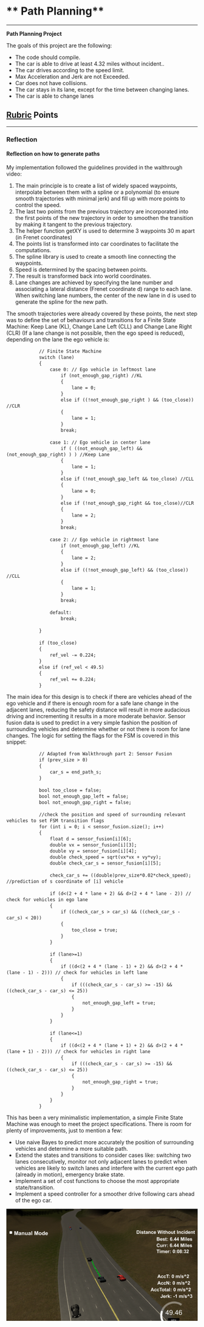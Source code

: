 # ** Path Planning** 

---

**Path Planning Project**

The goals of this project are the following:

* The code should compile.
* The car is able to drive at least 4.32 miles without incident..
* The car drives according to the speed limit.
* Max Acceleration and Jerk are not Exceeded.
* Car does not have collisions.
* The car stays in its lane, except for the time between changing lanes.
* The car is able to change lanes

[//]: # (Image References)
[image1]: ./Success.png

## [Rubric](https://review.udacity.com/#!/rubrics/1020/view) Points


---

### Reflection

#### Reflection on how to generate paths


My implementation followed the guidelines provided in the walthrough video:

1. The main principle is to create a list of widely spaced waypoints, interpolate between them with a spline or a polynomial (to ensure smooth trajectories with minimal jerk) and fill up with more points to control the speed.
2. The last two points from the previous trajectory are incorporated into the first points of the new trajectory in order to smoothen the transition by making it tangent to the previous trajectory.
3. The helper function getXY is used to determine 3 waypoints 30 m apart  (in Frenet coordinates)
4. The points list is transformed into car coordinates to facilitate the computations.
5. The spline library is used to create a smooth line connecting the waypoints.
6. Speed is determined by the spacing between points.
7. The result is transformed back into world coordinates.
8. Lane changes are achieved by specifying the lane number and associating a lateral distance (Frenet coordinate d) range to each lane. When switching lane numbers, the center of the new lane in d is used to generate the spline for the new path.

The smooth trajectories were already covered by these points, the next step was to define the set of behaviours and transitions for a Finite State Machine: Keep Lane (KL), Change Lane Left (CLL) and Change Lane Right (CLR) (If a lane change is not possible, then the ego speed is reduced), depending on the lane the ego vehicle is:

```
			// Finite State Machine 
			switch (lane)
			{
				case 0: // Ego vehicle in leftmost lane
					if (not_enough_gap_right) //KL
					{
						lane = 0; 
					}
					else if ((!not_enough_gap_right ) && (too_close)) //CLR
					{
						lane = 1;
					}
					break;

				case 1: // Ego vehicle in center lane			
					if ( ((not_enough_gap_left) && (not_enough_gap_right) ) ) //Keep Lane
					{
						lane = 1; 
					}
					else if (!not_enough_gap_left && too_close) //CLL
					{
						lane = 0;
					}
					else if (!not_enough_gap_right && too_close)//CLR
					{
						lane = 2;
					}
					break;

				case 2: // Ego vehicle in rightmost lane
					if (not_enough_gap_left) //KL
					{
						lane = 2;
					}
					else if ((!not_enough_gap_left) && (too_close)) //CLL
					{
						lane = 1;
					}
					break;

				default:
					break;
			
			}

			if (too_close)
			{
				ref_vel -= 0.224;
			}
			else if (ref_vel < 49.5) 
			{
				ref_vel += 0.224;		
			}
```

The main idea for this design is to check if there are vehicles ahead of the ego vehicle and if there is enough room for a safe lane change in the adjacent lanes, reducing the safety distance will result in more audacious driving and incrementing it results in a more moderate behavior. Sensor fusion data is used to predict in a very simple fashion the position of surrounding vehicles and determine whether or not there is room for lane changes. The logic for setting the flags for the FSM is covered in this snippet:

```
			// Adapted from Walkthrough part 2: Sensor Fusion
			if (prev_size > 0) 
			{
				car_s = end_path_s;
			}

			bool too_close = false;
			bool not_enough_gap_left = false;
			bool not_enough_gap_right = false;

			//check the position and speed of surrounding relevant vehicles to set FSM transition flags
			for (int i = 0; i < sensor_fusion.size(); i++)
			{
				float d = sensor_fusion[i][6];
				double vx = sensor_fusion[i][3];
				double vy = sensor_fusion[i][4];
				double check_speed = sqrt(vx*vx + vy*vy);
				double check_car_s = sensor_fusion[i][5];

				check_car_s += ((double)prev_size*0.02*check_speed); //prediction of s coordinate of [i] vehicle

				if (d<(2 + 4 * lane + 2) && d>(2 + 4 * lane - 2)) // check for vehicles in ego lane
				{
					if ((check_car_s > car_s) && ((check_car_s - car_s) < 20))
					{
						too_close = true;					
					}
				}

				if (lane>=1) 
				{
					if ((d<(2 + 4 * (lane - 1) + 2) && d>(2 + 4 * (lane - 1) - 2))) // check for vehicles in left lane
					{
						if (((check_car_s - car_s) >= -15) && ((check_car_s - car_s) <= 25))
						{
							not_enough_gap_left = true;
						}
					}
				}

				if (lane<=1)
				{
					if ((d<(2 + 4 * (lane + 1) + 2) && d>(2 + 4 * (lane + 1) - 2))) // check for vehicles in right lane
					{
						if (((check_car_s - car_s) >= -15) && ((check_car_s - car_s) <= 25))
						{
							not_enough_gap_right = true;
						}
					}
				}
			}

```

 This has been a very minimalistic implementation, a simple Finite State Machine was enough to meet the project specifications. There is room for plenty of improvements, just to mention a few:
 
* Use naive Bayes to predict more accurately the position of surrounding vehicles and determine a more suitable path.
* Extend the states and transitions to consider cases like: switching two lanes consecutively, monitor not only adjacent lanes to predict when vehicles are likely to switch lanes and interfere with the current ego path (already in motion), emergency brake state.
* Implement a set of cost functions to choose the most appropriate state/transition.
* Implement a speed controller for a smoother drive following cars ahead of the ego car.

![alt text][image1]








